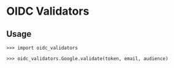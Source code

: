 # OIDC Validators

## Usage

    >>> import oidc_validators
    
    >>> oidc_validators.Google.validate(token, email, audience)
    